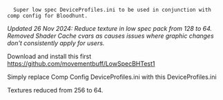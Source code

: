       Super low spec DeviceProfiles.ini to be used in conjunction with comp config for Bloodhunt.
*Updated 26 Nov 2024: Reduce texture in low spec pack from 128 to 64. Removed Shader Cache cvars as causes issues where graphic changes don't consistently apply for users.*


Download and install this first https://github.com/movementbuff/LowSpecBHTest1



Simply replace Comp Config DeviceProfiles.ini with this DeviceProfiles.ini 

Textures reduced from 256 to 64.
